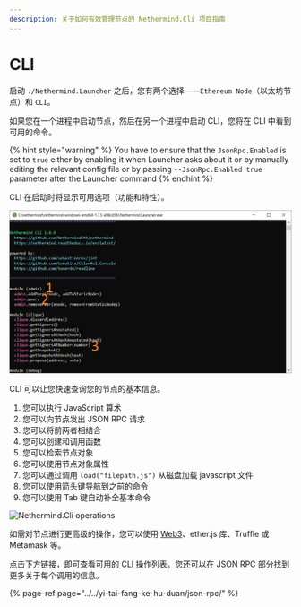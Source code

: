 ```yaml
---
description: 关于如何有效管理节点的 Nethermind.Cli 项目指南
---
```


# CLI

启动 `./Nethermind.Launcher` 之后，您有两个选择——`Ethereum Node`（以太坊节点）和 `CLI`。

如果您在一个进程中启动节点，然后在另一个进程中启动 CLI，您将在 CLI 中看到可用的命令。

{% hint style="warning" %}
You have to ensure that the `JsonRpc.Enabled` is set to `true` either by enabling it when Launcher asks about it or by manually editing the relevant config file or by passing `--JsonRpc.Enabled true` parameter after the Launcher command
{% endhint %}

CLI 在启动时将显示可用选项（功能和特性）。

![Nethermind.Cli &#x89C6;&#x56FE;](../../.gitbook/assets/image%20%286%29.png)

CLI 可以让您快速查询您的节点的基本信息。

1. 您可以执行 JavaScript 算术
2. 您可以向节点发出 JSON RPC 请求
3. 您可以将前两者相结合
4. 您可以创建和调用函数
5. 您可以检索节点对象
6. 您可以使用节点对象属性
7. 您可以通过调用 `load("filepath.js")` 从磁盘加载 javascript 文件
8. 您可以使用箭头键导航到之前的命令
9. 您可以使用 Tab 键自动补全基本命令

![Nethermind.Cli operations](https://github.com/NethermindEth/docs/tree/aaacf6ece832956b890943bb3d31e139b5709d4f/.gitbook/assets/image%20%2815%29%20%283%29%20%282%29.png)

如需对节点进行更高级的操作，您可以使用 [Web3](https://nethermind.readthedocs.io/en/latest/web3.html)、ether.js 库、Truffle 或 Metamask 等。

点击下方链接，即可查看可用的 CLI 操作列表。您还可以在 JSON RPC 部分找到更多关于每个调用的信息。

{% page-ref page="../../yi-tai-fang-ke-hu-duan/json-rpc/" %}

